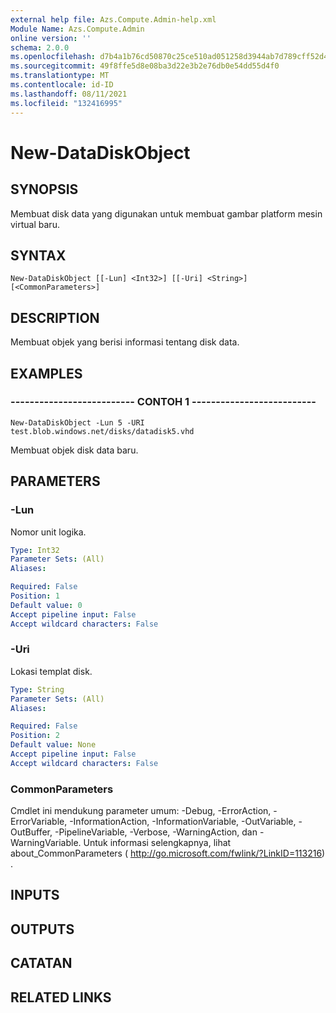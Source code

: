 ```yaml
---
external help file: Azs.Compute.Admin-help.xml
Module Name: Azs.Compute.Admin
online version: ''
schema: 2.0.0
ms.openlocfilehash: d7b4a1b76cd50870c25ce510ad051258d3944ab7d789cff52d482ac0b21a8452
ms.sourcegitcommit: 49f8ffe5d8e08ba3d22e3b2e76db0e54dd55d4f0
ms.translationtype: MT
ms.contentlocale: id-ID
ms.lasthandoff: 08/11/2021
ms.locfileid: "132416995"
---
```

# New-DataDiskObject

## SYNOPSIS
Membuat disk data yang digunakan untuk membuat gambar platform mesin virtual baru.

## SYNTAX

```
New-DataDiskObject [[-Lun] <Int32>] [[-Uri] <String>] [<CommonParameters>]
```

## DESCRIPTION
Membuat objek yang berisi informasi tentang disk data.

## EXAMPLES

### -------------------------- CONTOH 1 --------------------------
```
New-DataDiskObject -Lun 5 -URI test.blob.windows.net/disks/datadisk5.vhd
```

Membuat objek disk data baru.

## PARAMETERS

### -Lun
Nomor unit logika.

```yaml
Type: Int32
Parameter Sets: (All)
Aliases: 

Required: False
Position: 1
Default value: 0
Accept pipeline input: False
Accept wildcard characters: False
```

### -Uri
Lokasi templat disk.

```yaml
Type: String
Parameter Sets: (All)
Aliases: 

Required: False
Position: 2
Default value: None
Accept pipeline input: False
Accept wildcard characters: False
```

### CommonParameters
Cmdlet ini mendukung parameter umum: -Debug, -ErrorAction, -ErrorVariable, -InformationAction, -InformationVariable, -OutVariable, -OutBuffer, -PipelineVariable, -Verbose, -WarningAction, dan -WarningVariable. Untuk informasi selengkapnya, lihat about_CommonParameters ( http://go.microsoft.com/fwlink/?LinkID=113216) .

## INPUTS

## OUTPUTS

## CATATAN

## RELATED LINKS

